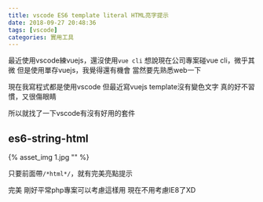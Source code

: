 ```yaml
---
title: vscode ES6 template literal HTML亮字提示
date: 2018-09-27 20:48:36
tags: [vscode]
categories: 實用工具
---
```


最近使用vscode練vuejs，還沒使用`vue cli`
想說現在公司專案碰vue cli，微乎其微
但是使用單存vuejs，我覺得還有機會
當然要先熟悉web一下

<!--more-->

現在我寫程式都是使用vscode
但最近寫vuejs template沒有變色文字
真的好不習慣，又很傷眼睛

所以就找了一下vscode有沒有好用的套件

## es6-string-html

{% asset_img 1.jpg "" %}

只要前面帶`/*html*/`，就有完美亮點提示

完美
剛好平常php專案可以考慮這樣用
現在不用考慮IE8了XD